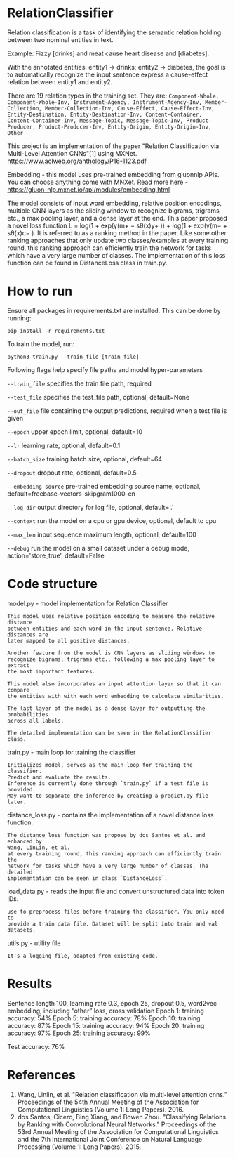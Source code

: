 # RelationClassifier
Relation classification is a task of identifying the semantic relation holding between two nominal entities in text.

Example: Fizzy [drinks] and meat cause heart disease and [diabetes].

With the annotated entities: entity1 -> drinks; entity2 -> diabetes, the goal is to automatically recognize the input sentence express a cause-effect relation between entity1 and entity2.

There are 19 relation types in the training set. They are:
`Component-Whole, Component-Whole-Inv, Instrument-Agency, Instrument-Agency-Inv, Member-Collection, Member-Collection-Inv, Cause-Effect, Cause-Effect-Inv, Entity-Destination, Entity-Destination-Inv, Content-Container, Content-Container-Inv, Message-Topic, Message-Topic-Inv, Product-Producer, Product-Producer-Inv, Entity-Origin, Entity-Origin-Inv, Other`

This project is an implementation of the paper "Relation Classification via Multi-Level Attention CNNs"[1] using MXNet.
https://www.aclweb.org/anthology/P16-1123.pdf

Embedding - this model uses pre-trained embedding from gluonnlp APIs. You can choose anything come with MNXet.
Read more here - https://gluon-nlp.mxnet.io/api/modules/embedding.html

The model consists of input word embedding, relative position encodings, multiple CNN layers as the sliding window to recognize bigrams, trigrams etc., a max pooling layer, and  a dense layer at the end.
This paper proposed a novel loss function  L = log(1 + exp(γ(m+ − sθ(x)y+ )) + log(1 + exp(γ(m− + sθ(x)c− ). It is referred to as a ranking method in the paper. Like some other ranking approaches that only update two classes/examples at every training round, this ranking approach can efficiently train the network for tasks which have a very large number of classes. The implementation of this loss function can be found in DistanceLoss class in train.py.

# How to run
Ensure all packages in requirements.txt are installed. This can be done by running:
```
pip install -r requirements.txt
```
To train the model, run:
```
python3 train.py --train_file [train_file]
```

Following flags help specify file paths and model hyper-parameters

`--train_file` specifies the train file path, required

`--test_file` specifies the test_file path, optional, default=None

`--out_file` file containing the output predictions, required when a test file is given

`--epoch` upper epoch limit, optional, default=10

`--lr` learning rate, optional, default=0.1

`--batch_size` training batch size, optional, default=64

`--dropout` dropout rate, optional, default=0.5

`--embedding-source` pre-trained embedding source name, optional, default=freebase-vectors-skipgram1000-en

`--log-dir` output directory for log file, optional, default='.'

`--context` run the model on a cpu or gpu device, optional, default to cpu

`--max_len` input sequence maximum length, optional, default=100

`--debug` run the model on a small dataset under a debug mode, action='store_true', default=False

# Code structure
model.py - model implementation for Relation Classifier

    This model uses relative position encoding to measure the relative distance
    between entities and each word in the input sentence. Relative distances are
    later mapped to all positive distances.

    Another feature from the model is CNN layers as sliding windows to
    recognize bigrams, trigrams etc., following a max pooling layer to extract
    the most important features.

    This model also incorporates an input attention layer so that it can compare
    the entities with with each word embedding to calculate similarities.

    The last layer of the model is a dense layer for outputting the probabilities
    across all labels.

    The detailed implementation can be seen in the RelationClassifier class.

train.py - main loop for training the classifier

    Initializes model, serves as the main loop for training the classifier.
    Predict and evaluate the results.
    Inference is currently done through `train.py` if a test file is provided.
    May want to separate the inference by creating a predict.py file later.

distance_loss.py - contains the implementation of a novel distance loss function.
    
    The distance loss function was propose by dos Santos et al. and enhanced by 
    Wang, LinLin, et al. 
    at every training round, this ranking approach can efficiently train the
    network for tasks which have a very large number of classes. The detailed
    implementation can be seen in class `DistanceLoss`.

load_data.py - reads the input file and convert unstructured data into token IDs.

    use to preprocess files before training the classifier. You only need to
    provide a train data file. Dataset will be split into train and val datasets.

utils.py - utility file

    It's a logging file, adapted from existing code.

# Results
Sentence length 100, learning rate 0.3, epoch 25, dropout 0.5, word2vec embedding, including “other” loss, cross validation
Epoch 1: training accuracy: 54% 
Epoch 5: training accuracy: 78% 
Epoch 10: training accuracy: 87% 
Epoch 15: training accuracy: 94% 
Epoch 20: training accuracy: 97% 
Epoch 25: training accuracy: 99% 

Test accuracy: 76%

# References
1. Wang, Linlin, et al. "Relation classification via multi-level attention cnns." Proceedings of the 54th Annual Meeting of the Association for Computational Linguistics (Volume 1: Long Papers). 2016.
2. dos Santos, Cicero, Bing Xiang, and Bowen Zhou. "Classifying Relations by Ranking with Convolutional Neural Networks." Proceedings of the 53rd Annual Meeting of the Association for Computational Linguistics and the 7th International Joint Conference on Natural Language Processing (Volume 1: Long Papers). 2015.